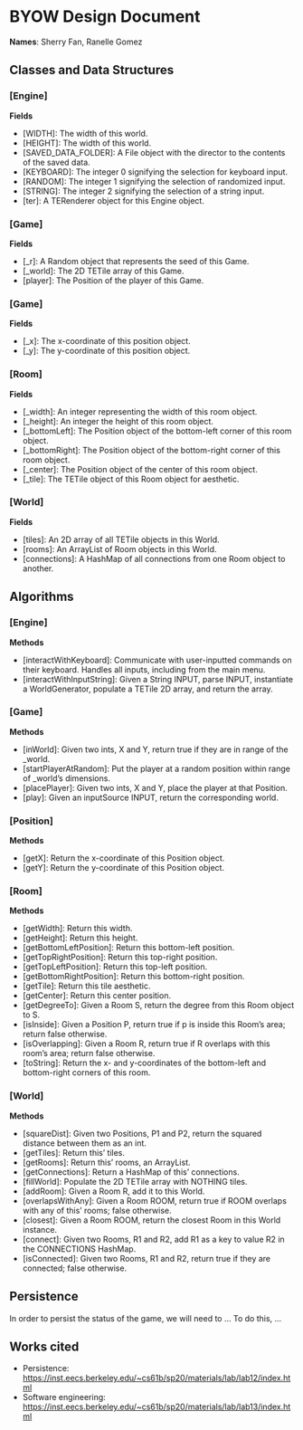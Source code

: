 # BYOW Design Document

**Names**: Sherry Fan, Ranelle Gomez

## Classes and Data Structures
### [Engine]
**Fields**
* [WIDTH]: The width of this world.
* [HEIGHT]: The width of this world.
* [SAVED_DATA_FOLDER]: A File object with the director to the contents of the saved data.
* [KEYBOARD]: The integer 0 signifying the selection for keyboard input.
* [RANDOM]: The integer 1 signifying the selection of randomized input.
* [STRING]: The integer 2 signifying the selection of a string input.
* [ter]: A TERenderer object for this Engine object.

### [Game]
**Fields**
* [_r]: A Random object that represents the seed of this Game.
* [_world]: The 2D TETile array of this Game.
* [player]: The Position of the player of this Game.

### [Game]
**Fields**
* [_x]: The x-coordinate of this position object.
* [_y]: The y-coordinate of this position object.

### [Room]
**Fields**
* [_width]: An integer representing the width of this room object.
* [_height]: An integer the height of this room object.
* [_bottomLeft]: The Position object of the bottom-left corner of this room object.
* [_bottomRight]: The Position object of the bottom-right corner of this room object.
* [_center]: The Position object of the center of this room object.
* [_tile]: The TETile object of this Room object for aesthetic.

### [World]
**Fields**
* [tiles]: An 2D array of all TETile objects in this World.
* [rooms]: An ArrayList of Room objects in this World.
* [connections]: A HashMap of all connections from one Room object to another.

## Algorithms

### [Engine]
**Methods**
* [interactWithKeyboard]: Communicate with user-inputted commands on their keyboard. Handles all inputs, including from the main menu.
* [interactWithInputString]: Given a String INPUT, parse INPUT, instantiate a WorldGenerator, populate a TETile 2D array, and return the array.

### [Game]
**Methods**
* [inWorld]: Given two ints, X and Y, return true if they are in range of the _world.
* [startPlayerAtRandom]: Put the player at a random position within range of _world’s dimensions.
* [placePlayer]: Given two ints, X and Y, place the player at that Position.
* [play]: Given an inputSource INPUT, return the corresponding world.

### [Position]
**Methods**
* [getX]: Return the x-coordinate of this Position object.
* [getY]: Return the y-coordinate of this Position object.

### [Room]
**Methods**
* [getWidth]: Return this width.
* [getHeight]: Return this height.
* [getBottomLeftPosition]: Return this bottom-left position.
* [getTopRightPosition]: Return this top-right position.
* [getTopLeftPosition]: Return this top-left position.
* [getBottomRightPosition]: Return this bottom-right position.
* [getTile]: Return this tile aesthetic.
* [getCenter]: Return this center position.
* [getDegreeTo]: Given a Room S, return the degree from this Room object to S.
* [isInside]: Given a Position P, return true if p is inside this Room’s area; return false otherwise.
* [isOverlapping]: Given a Room R, return true if R overlaps with this room’s area; return false otherwise.
* [toString]: Return the x- and y-coordinates of the bottom-left and bottom-right corners of this room.

### [World]
**Methods**
* [squareDist]: Given two Positions, P1 and P2, return the squared distance between them as an int.
* [getTiles]: Return this’ tiles.
* [getRooms]: Return this’ rooms, an ArrayList.
* [getConnections]: Return a HashMap of this’ connections.
* [fillWorld]: Populate the 2D TETile array with NOTHING tiles.
* [addRoom]: Given a Room R, add it to this World.
* [overlapsWithAny]: Given a Room ROOM, return true if ROOM overlaps with any of this’ rooms; false otherwise. 
* [closest]: Given a Room ROOM, return the closest Room in this World instance.
* [connect]: Given two Rooms, R1 and R2, add R1 as a key to value R2 in the CONNECTIONS HashMap.
* [isConnected]: Given two Rooms, R1 and R2, return true if they are connected; false otherwise.


## Persistence
In order to persist the status of the game, we will need to ... To do this, ...

## Works cited
* Persistence: https://inst.eecs.berkeley.edu/~cs61b/sp20/materials/lab/lab12/index.html
* Software engineering: https://inst.eecs.berkeley.edu/~cs61b/sp20/materials/lab/lab13/index.html

